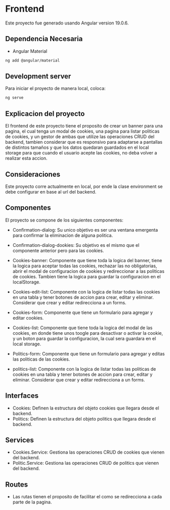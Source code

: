 # Frontend

Este proyecto fue generado usando Angular version 19.0.6.

## Dependencia Necesaria

- Angular Material
```bash
ng add @angular/material
```
## Development server

Para iniciar el proyecto de manera local, coloca:

```bash
ng serve
```

## Explicacion del proyecto
El frontend de este proyecto tiene el proposito de crear un banner para una pagina, el cual tenga un modal de cookies, una pagina para listar politicas de cookies, y un gestor de ambas que utilize las operaciones CRUD del backend, tambien considerar que es responsivo para adaptarse a pantallas de distintos tamaños y que los datos quedaran guardados en el local storage para que cuando el usuario acepte las cookies, no deba volver a realizar esta accion.
## Consideraciones
Este proyecto corre actualmente en local, por ende la clase environment se debe configurar en base al url del backend.
## Componentes
El proyecto se compone de los siguientes componentes:

- Confirmation-dialog: Su unico objetivo es ser una ventana emergenta para confirmar la eliminacion de alguna politica.
  
- Confirmation-dialog-dookies: Su objetivo es el mismo que el componente anterior pero para las cookies.
  
- Cookies-banner: Componente que tiene toda la logica del banner, tiene la logica para aceptar todas las cookies, rechazar las no obligatorias, abrir el modal de configuracion de cookies y redireccionar a las politicas de cookies. Tambien tiene la logica para guardar la configuracion en el localStorage.
  
- Cookies-edit-list: Componente con la logica de listar todas las cookies en una tabla y tener botones de accion para crear, editar y eliminar. Considerar que crear y editar redirecciona a un forms.
- Cookies-form: Componente que tiene un formulario para agregar y editar cookies.
- Cookies-list: Componente que tiene toda la logica del modal de las cookies, en donde tiene unos toogle para desactivar o activar la cookie, y un boton para guardar la configuracion, la cual sera guardara en el local storage.
- Politics-form: Componente que tiene un formulario para agregar y editas las politicas de las cookies.
- politics-list: Componente con la logica de listar todas las politicas de cookies en una tabla y tener botones de accion para crear, editar y eliminar. Considerar que crear y editar redirecciona a un forms.
## Interfaces
- Cookies: Definen la estructura del objeto cookies que llegara desde el backend.
- Politics: Definen la estructura del objeto politics que llegara desde el backend.
## Services
- Cookies.Service: Gestiona las operaciones CRUD de cookies que vienen del backend.
- Politic.Service: Gestiona las operaciones CRUD de politics que vienen del backend.
## Routes
- Las rutas tienen el proposito de facilitar el como se redirecciona a cada parte de la pagina.

